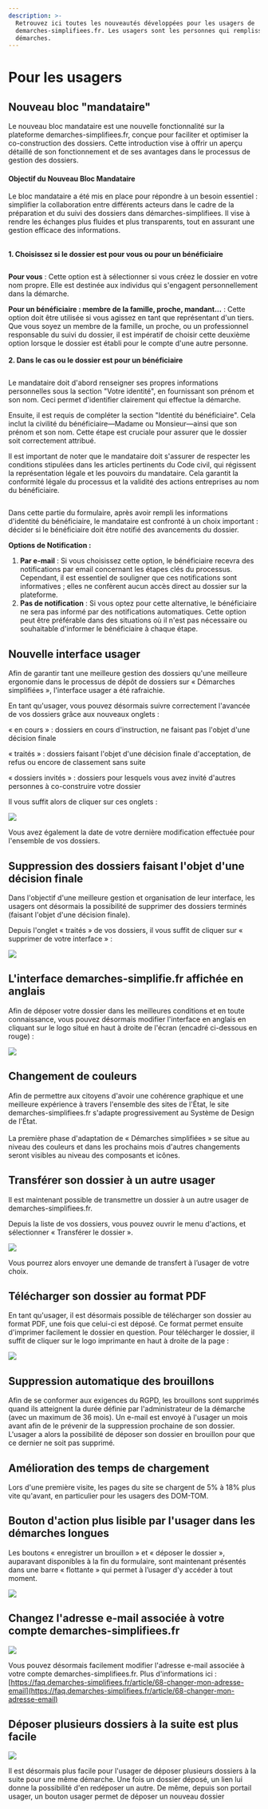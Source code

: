 ```yaml
---
description: >-
  Retrouvez ici toutes les nouveautés développées pour les usagers de
  demarches-simplifiees.fr. Les usagers sont les personnes qui remplissent des
  démarches.
---
```


# Pour les usagers

## Nouveau bloc "mandataire"



Le nouveau bloc mandataire est une nouvelle fonctionnalité sur la plateforme demarches-simplifiees.fr, conçue pour faciliter et optimiser la co-construction des dossiers. Cette introduction vise à offrir un aperçu détaillé de son fonctionnement et de ses avantages dans le processus de gestion des dossiers.



#### Objectif du Nouveau Bloc Mandataire

Le bloc mandataire a été mis en place pour répondre à un besoin essentiel : simplifier la collaboration entre différents acteurs dans le cadre de la préparation et du suivi des dossiers dans démarches-simplifiees. Il vise à rendre les échanges plus fluides et plus transparents, tout en assurant une gestion efficace des informations.

\
**1. Choisissez si le dossier est pour vous ou pour un bénéficiaire**

<figure><img src="../.gitbook/assets/image (3) (1).png" alt=""><figcaption></figcaption></figure>

**Pour vous** : Cette option est à sélectionner si vous créez le dossier en votre nom propre. Elle est destinée aux individus qui s'engagent personnellement dans la démarche.

**Pour un bénéficiaire : membre de la famille, proche, mandant...** : Cette option doit être utilisée si vous agissez en tant que représentant d'un tiers. Que vous soyez un membre de la famille, un proche, ou un professionnel responsable du suivi du dossier, il est impératif de choisir cette deuxième option lorsque le dossier est établi pour le compte d'une autre personne.\
\
**2. Dans le cas ou le dossier est pour un bénéficiaire**

<figure><img src="../.gitbook/assets/image (2) (1) (1).png" alt=""><figcaption></figcaption></figure>

Le mandataire doit d'abord renseigner ses propres informations personnelles sous la section "Votre identité", en fournissant son prénom et son nom. Ceci permet d'identifier clairement qui effectue la démarche.

Ensuite, il est requis de compléter la section "Identité du bénéficiaire". Cela inclut la civilité du bénéficiaire—Madame ou Monsieur—ainsi que son prénom et son nom. Cette étape est cruciale pour assurer que le dossier soit correctement attribué.

Il est important de noter que le mandataire doit s'assurer de respecter les conditions stipulées dans les articles pertinents du Code civil, qui régissent la représentation légale et les pouvoirs du mandataire. Cela garantit la conformité légale du processus et la validité des actions entreprises au nom du bénéficiaire.



<figure><img src="../.gitbook/assets/image (3) (1) (1).png" alt=""><figcaption></figcaption></figure>

Dans cette partie du formulaire, après avoir rempli les informations d'identité du bénéficiaire, le mandataire est confronté à un choix important : décider si le bénéficiaire doit être notifié des avancements du dossier.

**Options de Notification :**

1. **Par e-mail** : Si vous choisissez cette option, le bénéficiaire recevra des notifications par email concernant les étapes clés du processus. Cependant, il est essentiel de souligner que ces notifications sont informatives ; elles ne confèrent aucun accès direct au dossier sur la plateforme.
2. **Pas de notification** : Si vous optez pour cette alternative, le bénéficiaire ne sera pas informé par des notifications automatiques. Cette option peut être préférable dans des situations où il n'est pas nécessaire ou souhaitable d'informer le bénéficiaire à chaque étape.

## Nouvelle interface usager&#x20;

Afin de garantir tant une meilleure gestion des dossiers qu'une meilleure ergonomie dans le processus de dépôt de dossiers sur « Démarches simplifiées », l'interface usager a été rafraichie.&#x20;

En tant qu'usager, vous pouvez désormais suivre correctement l'avancée de vos dossiers grâce aux nouveaux onglets :&#x20;

« en cours » : dossiers en cours d'instruction, ne faisant pas l'objet d'une décision finale

« traités » : dossiers faisant l'objet d'une décision finale d'acceptation, de refus ou encore de classement sans suite

« dossiers invités » : dossiers pour lesquels vous avez invité d'autres personnes à co-construire votre dossier&#x20;

Il vous suffit alors de cliquer sur ces onglets :&#x20;

![](<../.gitbook/assets/MAJ interface usager.png>)

Vous avez également la date de votre dernière modification effectuée pour l'ensemble de vos dossiers.&#x20;

## Suppression des dossiers faisant l'objet d'une décision finale&#x20;

Dans l'objectif d'une meilleure gestion et organisation de leur interface, les usagers ont désormais la possibilité de supprimer des dossiers terminés (faisant l'objet d'une décision finale).

Depuis l'onglet « traités » de vos dossiers, il vous suffit de cliquer sur  « supprimer de votre interface » :&#x20;

![](<../.gitbook/assets/MAJ doc .png>)



## L'interface demarches-simplifie.fr affichée en anglais&#x20;

Afin de déposer votre dossier dans les meilleures conditions et en toute connaissance, vous pouvez désormais modifier l'interface en anglais en cliquant sur le logo situé en haut à droite de l'écran (encadré ci-dessous en rouge) :&#x20;

&#x20;

![](<../.gitbook/assets/anglais MAJ.png>)



## Changement de couleurs

Afin de permettre aux citoyens d'avoir une cohérence graphique et une meilleure expérience à travers l'ensemble des sites de l'État, le site demarches-simplifiees.fr s'adapte progressivement au Système de Design de l'État.\
\
La première phase d'adaptation de « Démarches simplifiées » se situe au niveau des couleurs et dans les prochains mois d'autres changements seront visibles au niveau des composants et icônes.

## Transférer son dossier à un autre usager

Il est maintenant possible de transmettre un dossier à un autre usager de demarches-simplifiees.fr.

Depuis la liste de vos dossiers, vous pouvez ouvrir le menu d'actions, et sélectionner « Transférer le dossier ».

![](<../.gitbook/assets/Capture d’écran 2021-09-15 à 09.30.21.png>)

Vous pourrez alors envoyer une demande de transfert à l’usager de votre choix.

## Télécharger son dossier au format PDF

En tant qu'usager, il est désormais possible de télécharger son dossier au format PDF, une fois que celui-ci est déposé. Ce format permet ensuite d'imprimer facilement le dossier en question. Pour télécharger le dossier, il suffit de cliquer sur le logo imprimante en haut à droite de la page :

![](<../.gitbook/assets/Screenshot 2020-01-30 at 15.29.09.png>)

## Suppression automatique des brouillons&#x20;

Afin de se conformer aux exigences du RGPD, les brouillons sont supprimés quand ils atteignent la durée définie par l'administrateur de la démarche (avec un maximum de 36 mois). Un e-mail est envoyé à l'usager un mois avant afin de le prévenir de la suppression prochaine de son dossier. L'usager a alors la possibilité de déposer son dossier en brouillon pour que ce dernier ne soit pas supprimé.&#x20;

## Amélioration des temps de chargement

Lors d'une première visite, les pages du site se chargent de 5% à 18% plus vite qu'avant, en particulier pour les usagers des DOM-TOM.

## **Bouton d'action plus lisible par l'usager dans les démarches longues**

Les boutons « enregistrer un brouillon » et « déposer le dossier », auparavant disponibles à la fin du formulaire, sont maintenant présentés dans une barre « flottante » qui permet à l’usager d’y accéder à tout moment.

![](https://blobscdn.gitbook.com/v0/b/gitbook-28427.appspot.com/o/assets%2F-L7\_aKvpAJdAIEfxHudA%2F-Lpbm0lYdGad0YkK5GOI%2F-LpbmZAFje9rbg0DtjhX%2FDemo%20floating%20bar.gif?alt=media\&token=5dc526f9-4d41-4131-9671-b16e1ad247c8)

## Changez l'adresse e-mail associée à votre compte demarches-simplifiees.fr&#x20;

![](../.gitbook/assets/screely-1568035441437.png)

Vous pouvez désormais facilement modifier l'adresse e-mail associée à votre compte demarches-simplifiees.fr. Plus d'informations ici : [https://faq.demarches-simplifiees.fr/article/68-changer-mon-adresse-email](https://faq.demarches-simplifiees.fr/article/68-changer-mon-adresse-email)

## Déposer plusieurs dossiers à la suite est plus facile

![](../.gitbook/assets/Commencer\_un\_nouveau\_dossier.png)

Il est désormais plus facile pour l'usager de déposer plusieurs dossiers à la suite pour une même démarche. Une fois un dossier déposé, un lien lui donne la possibilité d'en redéposer un autre. De même, depuis son portail usager, un bouton usager permet de déposer un nouveau dossier
